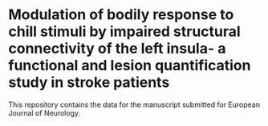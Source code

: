 # Modulation of bodily response to chill stimuli by impaired structural connectivity of the left insula- a functional and lesion quantification study in stroke patients
This repository contains the data for the manuscript submitted for European Journal of Neurology.
